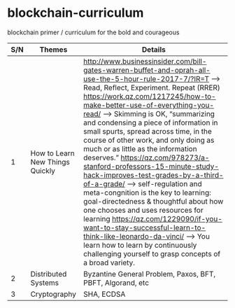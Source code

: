 # blockchain-curriculum
blockchain primer / curriculum for the bold and courageous

| S/N | Themes                          | Details |
|-----|---------------------------------|---------|
| 1   | How to Learn New Things Quickly | http://www.businessinsider.com/bill-gates-warren-buffet-and-oprah-all-use-the-5-hour-rule-2017-7/?IR=T --> Read, Reflect, Experiment. Repeat (RRER) https://work.qz.com/1217245/how-to-make-better-use-of-everything-you-read/ --> Skimming is OK, “summarizing and condensing a piece of information in small spurts, spread across time, in the course of other work, and only doing as much or as little as the information deserves.” https://qz.com/978273/a-stanford-professors-15-minute-study-hack-improves-test-grades-by-a-third-of-a-grade/ --> self-regulation and meta-congnition is the key to learning: goal-directedness & thoughtful about how one chooses and uses resources for learning https://qz.com/1229090/if-you-want-to-stay-successful-learn-to-think-like-leonardo-da-vinci/ --> You learn how to learn by continuously challenging yourself to grasp concepts of a broad variety. |
| 2   | Distributed Systems             | Byzantine General Problem, Paxos, BFT, PBFT, Algorand, etc |
| 3   | Cryptography                    | SHA, ECDSA |
